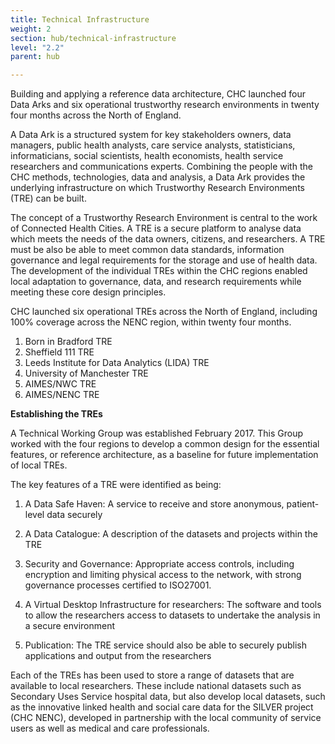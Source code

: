 ```yaml
---
title: Technical Infrastructure
weight: 2
section: hub/technical-infrastructure
level: "2.2"
parent: hub

---
```


Building and applying a reference data architecture, CHC launched four Data Arks and six operational trustworthy research environments in twenty four months across the North of England. 

A Data Ark is a structured system for key stakeholders owners, data managers, public health analysts, care service analysts, statisticians, informaticians, social scientists, health economists, health service researchers and communications experts. Combining the people with the CHC methods, technologies, data and analysis, a Data Ark provides the underlying infrastructure on which Trustworthy Research Environments (TRE) can be built.

The concept of a Trustworthy Research Environment is central to the work of Connected Health Cities. A TRE is a secure platform to analyse data which meets the needs of the data owners, citizens, and researchers. A TRE must be also be able to meet common data standards, information governance and legal requirements for the storage and use of health data. The development of the individual TREs within the CHC regions enabled local adaptation to governance, data, and research requirements while meeting these core design principles.

CHC launched six operational TREs across the North of England, including 100% coverage across the NENC region, within twenty four months.

1. Born in Bradford TRE
2. Sheffield 111 TRE
3. Leeds Institute for Data Analytics (LIDA) TRE
4. University of Manchester TRE
5. AIMES/NWC TRE
6. AIMES/NENC TRE 

**Establishing the TREs**

A Technical Working Group was established February 2017. This Group worked with the four regions to develop a common design for the essential features, or reference architecture, as a baseline for future implementation of local TREs.

The key features of a TRE were identified as being:

1. A Data Safe Haven: A service to receive and store anonymous, patient-level data securely

2. A Data Catalogue: A description of the datasets and projects within the TRE

3. Security and Governance: Appropriate access controls, including encryption and limiting physical access to the network, with strong governance processes certified to ISO27001.

4. A Virtual Desktop Infrastructure for researchers: The software and tools to allow the researchers access to datasets to undertake the analysis in a secure environment

5. Publication: The TRE service should also be able to securely publish applications and output from the researchers

Each of the TREs has been used to store a range of datasets that are available to local researchers. These include national datasets such as Secondary Uses Service hospital data, but also develop local datasets, such as the innovative linked health and social care data
for the SILVER project (CHC NENC), developed in partnership with the local community of service users as well as medical and care professionals. 
